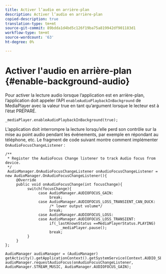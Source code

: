 ```yaml
---
title: Activer l’audio en arrière-plan
description: Activer l’audio en arrière-plan
copied-description: true
translation-type: tm+mt
source-git-commit: 89bdda1d4bd5c126f19ba75a819942df901183d1
workflow-type: tm+mt
source-wordcount: '63'
ht-degree: 0%

---
```



# Activer l&#39;audio en arrière-plan {#enable-background-audio}

Pour activer la lecture audio lorsque l’application est en arrière-plan, l’application doit appeler l’API `enableAudioPlaybackInBackground` de MediaPlayer avec la valeur true en tant qu’argument lorsque le lecteur est à l’état PRÉPARÉ.

```
_mediaPlayer.enableAudioPlaybackInBackground(true);
```

L’application doit interrompre la lecture lorsqu’elle perd son contrôle sur la mise au point audio pendant les événements, par exemple en répondant au téléphone, etc. Le fragment de code suivant montre comment implémenter `OnAudioFocusChangeListener` :

```
/** 
 * Register the AudioFocus Change listener to track Audio focus from device. 
 */ 
 AudioManager.OnAudioFocusChangeListener onAudioFocusChangeListener = new AudioManager.OnAudioFocusChangeListener(){ 
     @Override 
     public void onAudioFocusChange(int focusChange){ 
          switch(focusChange){ 
               case AudioManager.AUDIOFOCUS_GAIN: 
                    break; 
               case AudioManager.AUDIOFOCUS_LOSS_TRANSIENT_CAN_DUCK: 
                    /* lower output volume*/ 
                    break; 
               case AudioManager.AUDIOFOCUS_LOSS: 
               case AudioManager.AUDIOFOCUS_LOSS_TRANSIENT: 
                    if(_lastKnownStatus ==MediaPlayerStatus.PLAYING) 
                         _mediaPlayer.pause(); 
                    break; 
          } 
     } 
}; 
 
AudioManager audioManager = (AudioManager) getActivity().getApplicationContext().getSystemService(Context.AUDIO_SERVICE); 
audioManager.requestAudioFocus(onAudioFocusChangeListener, AudioManager.STREAM_MUSIC, AudioManager.AUDIOFOCUS_GAIN);
```
